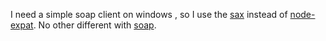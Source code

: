 I need a simple soap client on windows , so I use the [sax](http://github.com/isaacs/sax-js) instead of [node-expat](https://github.com/astro/node-expat).
No other different with [soap](http://github.com/milewise/node-soap).